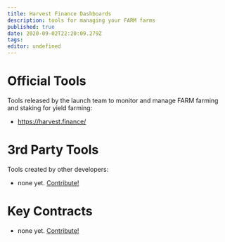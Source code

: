 ```yaml
---
title: Harvest Finance Dashboards
description: tools for managing your FARM farms
published: true
date: 2020-09-02T22:20:09.279Z
tags: 
editor: undefined
---
```



# Official Tools

Tools released by the launch team to monitor and manage FARM farming and staking for yield farming:

- https://harvest.finance/


# 3rd Party Tools

Tools created by other developers:

- none yet. [Contribute!](/contribute)


# Key Contracts

- none yet. [Contribute!](/contribute)
